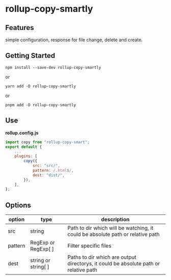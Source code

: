 # rollup-copy-smartly

## Features

simple configuration, response for file change, delete and create.

## Getting Started

```console
npm install --save-dev rollup-copy-smartly
```

or

```console
yarn add -D rollup-copy-smartly
```

or

```console
pnpm add -D rollup-copy-smartly
```

## Use

**rollup.config.js**

```js
import copy from "rollup-copy-smart";
export default {
    ...
    plugins: [
        copy({
            src: "src/",
            pattern: /.html$/,
            dest: "dist/",
        }),
    ],
};
```

## Options

| option  | type                | description                                                                          |
| ------- | ------------------- | ------------------------------------------------------------------------------------ |
| src     | string              | Path to dir which will be watching, it could be absolute path or relative path      |
| pattern | RegExp or RegExp[ ] | Filter specific files                                                                |
| dest    | string or string[ ] | Paths to dir which are output directorys, it could be absolute path or relative path |

